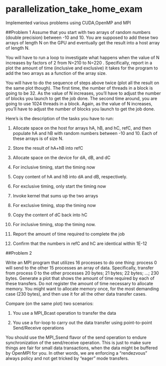 parallelization_take_home_exam
==============================

Implemented various problems using CUDA,OpenMP and MPI

##Problem 1
Assume that you start with two arrays of random numbers (double precision) between -10 and 10. You are supposed to add these two arrays of length N on the GPU and eventually get the result into a host array of length N.

You will have to run a loop to investigate what happens when the value of N increases by factors of 2 from N=210 to N=220 . Specifically, report in a plot the amount of time (inclusive and exclusive) it takes for the program to add the two arrays as a function of the array size.

You will have to do the sequence of steps above twice (plot all the result on the same plot though). The first time, the number of threads in a block is going to be 32. As the value of N increases, you’ll have to adjust the number of blocks you launch to get the job done. The second time around, you are going to use 1024 threads in a block. Again, as the value of N increases, you’ll have to adjust the number of blocks you launch to get the job done.

Here’s is the description of the tasks you have to run:
1. Allocate space on the host for arrays hA, hB, and hC, refC, and then populate hA and hB with random numbers between -10 and 10. Each of these arrays is of size N.

2. Store the result of hA+hB into refC

3. Allocate space on the device for dA, dB, and dC

4. For inclusive timing, start the timing now

5. Copy content of hA and hB into dA and dB, respectively.

6. For exclusive timing, only start the timing now

7. Invoke kernel that sums up the two arrays

8. For exclusive timing, stop the timing now

9. Copy the content of dC back into hC

10. For inclusive timing, stop the timing now.

11. Report the amount of time required to complete the job

12. Confirm that the numbers in refC and hC are identical within 1E-12


##Problem 2

Write an MPI program that utilizes 16 processes to do one thing: process 0 will send to the other 15 processes an array of data. Specifically, transfer from process 0 to the other processes 20 bytes; 21 bytes; 22 bytes; ...; 230 bytes. Generate a plot that shows the amount of time required by each of these transfers. Do not register the amount of time necessary to allocate memory. You might want to allocate memory once, for the most demanding case (230 bytes), and then use it for all the other data transfer cases.

Compare (on the same plot) two scenarios:

1. You use a MPI_Bcast operation to transfer the data

2. You use a for-loop to carry out the data transfer using point-to-point Send/Receive operations

You should use the MPI_Ssend flavor of the send operation to endure synchronization of the send/receive operation. This is just to make sure things are fair for small data transactions, when the data might be buffered by OpenMPI for you. In other words, we are enforcing a “rendezvous” always policy and not get tricked by “eager” mode transfers.